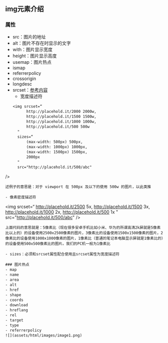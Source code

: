 ## img元素介绍

### 属性
- src：图片的地址
- alt：图片不存在时显示的文字
- with：图片显示宽度
- height：图片显示高度
- usemap：图片热点
- ismap
- referrerpolicy
- crossorigin
- longdesc
- srcset：[参考内容](https://www.jianshu.com/p/607567e488fc)
  - 宽度描述符
  ```
  <img srcset=“
        http://placehold.it/2000 2000w,
        http://placehold.it/1500 1500w,
        http://placehold.it/1000 1000w,
        http://placehold.it/500 500w
    "
    sizes=“
        (max-width: 500px) 500px,
        (max-width: 1000px) 1000px,
        (max-width: 1500px) 1500px,
        2000px
    "
    src="http://placehold.it/500/abc"
/>
  ```
  述例子的意思是：对于 viewport 在 500px 及以下的使用 500w 的图片，以此类推

  - 像素密度描述符
  ```
  <img srcset=“
        http://placehold.it/2500 5x,
        http://placehold.it/1500 3x,
        http://placehold.it/1000 2x,
        http://placehold.it/500 1x
    "
    src="http://placehold.it/500/abc"
    />
  ```
  上面代码的意思就是：5像素比（现在很多安卓手机比如小米、华为的所谓高清2k屏就是5像素比以上的）的设备使用2500x2500像素的图片，3像素比的设备使用1500x1500像素的图片，2像素比的设备使用1000x1000像素的图片，1像素比（普通的笔记本电脑显示屏就是1像素比的）的设备使用500x500像素比的图片。我们的PC机一般为1像素比

- sizes：必须和srcset属性配合使用且srcset属性为宽度描述符

### 图片热点
- map
  - name
- area
  - alt
  - href
  - shape
  - coords
  - download
  - hreflang
  - rel
  - target
  - type
  - referrerpolicy
  ![](assets/html/images/image1.png)
